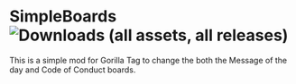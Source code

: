 # SimpleBoards ![Downloads (all assets, all releases)](https://img.shields.io/github/downloads/maroon-shadow/SimpleBoards/total?color=800000)
This is a simple mod for Gorilla Tag to change the both the Message of the day and Code of Conduct boards.
